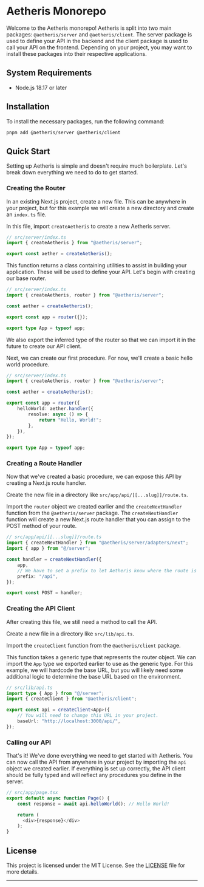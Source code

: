 # Aetheris Monorepo

Welcome to the Aetheris monorepo! Aetheris is split into two main packages: `@aetheris/server` and `@aetheris/client`. The server package is used to define your API in the backend and the client package is used to call your API on the frontend. Depending on your project, you may want to install these packages into their respective applications.

## System Requirements

-   Node.js 18.17 or later

## Installation

To install the necessary packages, run the following command:

```bash
pnpm add @aetheris/server @aetheris/client
```

## Quick Start

Setting up Aetheris is simple and doesn't require much boilerplate. Let's break down everything we need to do to get started.

### Creating the Router

In an existing Next.js project, create a new file. This can be anywhere in your project, but for this example we will create a new directory and create an `index.ts` file.

In this file, import `createAetheris` to create a new Aetheris server.

```typescript
// src/server/index.ts
import { createAetheris } from "@aetheris/server";

export const aether = createAetheris();
```

This function returns a class containing utilities to assist in building your application. These will be used to define your API. Let's begin with creating our base router.

```typescript
// src/server/index.ts
import { createAetheris, router } from "@aetheris/server";

const aether = createAetheris();

export const app = router({});

export type App = typeof app;
```

We also export the inferred type of the router so that we can import it in the future to create our API client.

Next, we can create our first procedure. For now, we'll create a basic hello world procedure.

```typescript
// src/server/index.ts
import { createAetheris, router } from "@aetheris/server";

const aether = createAetheris();

export const app = router({
    helloWorld: aether.handler({
        resolve: async () => {
            return "Hello, World!";
        },
    }),
});

export type App = typeof app;
```

### Creating a Route Handler

Now that we've created a basic procedure, we can expose this API by creating a Next.js route handler.

Create the new file in a directory like `src/app/api/[[...slug]]/route.ts`.

Import the `router` object we created earlier and the `createNextHandler` function from the `@aetheris/server` package.
The `createNextHandler` function will create a new Next.js route handler that you can assign to the POST method of your route.

```typescript
// src/app/api/[[...slug]]/route.ts
import { createNextHandler } from "@aetheris/server/adapters/next";
import { app } from "@/server";

const handler = createNextHandler({
    app,
    // We have to set a prefix to let Aetheris know where the route is located.
    prefix: "/api",
});

export const POST = handler;
```

### Creating the API Client

After creating this file, we still need a method to call the API.

Create a new file in a directory like `src/lib/api.ts`.

Import the `createClient` function from the `@aetheris/client` package.

This function takes a generic type that represents the router object. We can import the `App` type we exported earlier to use as the generic type. For this example, we will hardcode the base URL, but you will likely need some additional logic to determine the base URL based on the environment.

```typescript
// src/lib/api.ts
import type { App } from "@/server";
import { createClient } from "@aetheris/client";

export const api = createClient<App>({
    // You will need to change this URL in your project.
    baseUrl: "http://localhost:3000/api/",
});
```

### Calling our API

That's it! We've done everything we need to get started with Aetheris. You can now call the API from anywhere in your project by importing the `api` object we created earlier. If everything is set up correctly, the API client should be fully typed and will reflect any procedures you define in the server.

```typescript
// src/app/page.tsx
export default async function Page() {
    const response = await api.helloWorld(); // Hello World!

    return (
      <div>{response}</div>
    );
}
```

## License

This project is licensed under the MIT License. See the [LICENSE](LICENSE) file for more details.

---
